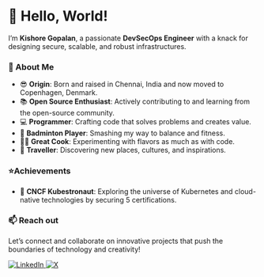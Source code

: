 # 👋 Hello, World!  

I’m **Kishore Gopalan**, a passionate **DevSecOps Engineer** with a knack for designing secure, scalable, and robust infrastructures.  

### 🚀 About Me  
- 😎 **Origin**: Born and raised in Chennai, India and now moved to Copenhagen, Denmark.
- 📚 **Open Source Enthusiast**: Actively contributing to and learning from the open-source community.  
- 💻 **Programmer**: Crafting code that solves problems and creates value.  
- 🏸 **Badminton Player**: Smashing my way to balance and fitness.  
- 👨‍🍳 **Great Cook**: Experimenting with flavors as much as with code.  
- 🚗 **Traveller**: Discovering new places, cultures, and inspirations.

### ⭐Achievements
- 👑 **CNCF Kubestronaut**: Exploring the universe of Kubernetes and cloud-native technologies by securing 5 certifications.

### 📫 Reach out
Let’s connect and collaborate on innovative projects that push the boundaries of technology and creativity!  

<a href="https://www.linkedin.com/in/kishore-gopalan/" target="_blank">
    <img src="https://img.shields.io/badge/linkedin-%230077B5.svg?&style=for-the-badge&logo=linkedin&logoColor=white" alt="LinkedIn">
</a>

<a href="https://x.com/jeevankishore_" target="_blank">
    <img src="https://img.shields.io/badge/X-000000?style=for-the-badge&logo=X&logoColor=white" alt="X">
</a>
